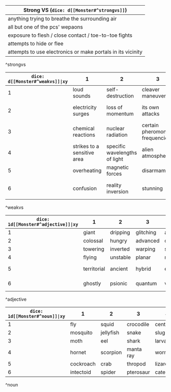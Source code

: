| Strong VS (`dice: d[[Monster#^strongvs]]`) |
| ---- |
| anything trying to breathe the surrounding air |
| all but one of the pcs' wepaons |
| exposure to flesh / close contact / toe-to-toe fights |
| attempts to hide or flee |
| attempts to use electronics or make portals in its vicinity |
^strongvs


| `dice: d[[Monster#^weakvs]]\|xy` | 1 | 2 | 3 | 4 | 5 | 6 |
| ---- | ---- | ---- | ---- | ---- | ---- | ---- |
| 1 | loud sounds | self-destruction | cleaver maneuvering | threats to its nest | choking | mutation |
| 2 | electricity surges | loss of momentum | its own attacks | standing perfectly still | complete meltdown | water |
| 3 | chemical reactions | nuclear radiation | certain pheromones, frequencies | deception | portal static | clouds of particulate |
| 4 | strikes to a sensitive area | specific wavelengths of light | alien atmosphere | having a need met | hardlight | twisting or tangling |
| 5 | overheating | magnetic forces | disarmament | internal lasers | nth trails | peelback |
| 6 | confusion | reality inversion | stunning | the epsilon principal | weird gravity | displays of vulnerability |
^weakvs

| `dice: 1d[[Monster#^adjective]]\|xy` | 1 | 2 | 3 | 4 | 5 | 6 |
| ---- | ---- | ---- | ---- | ---- | ---- | ---- |
| 1 | giant | dripping | glitching | abyssal | morphing | camoflaged |
| 2 | colossal | hungry | advanced | celestial | radioactive | telekenetic |
| 3 | towering | inverted | warping | splitting | teleporting | anti-reality |
| 4 | flying | unstable | planar | mutating | babbling | replicating |
| 5 | territorial | ancient | hybrid | evolving | screaming | 5-dimensional |
| 6 | ghostly | psionic | quantum | vomiting | unraveling | multi-headed |
^adjective

| `dice: 1d[[Monster#^noun]]\|xy` | 1 | 2 | 3 | 4 | 5 | 6 |
| ---- | ---- | ---- | ---- | ---- | ---- | ---- |
| 1 | fly | squid | crocodile | centipede | android | becterium |
| 2 | mosquito | jellyfish | snake | slug | killbot | fungus |
| 3 | moth | eel | shark | larva | drone | amoeba |
| 4 | hornet | scorpion | manta ray | worm | cyborg | parasite |
| 5 | cockroach | crab | thropod | lizard | mecha | swarm |
| 6 | intectoid | spider | pterosaur | caterpillar | construct | mix two |
^noun


